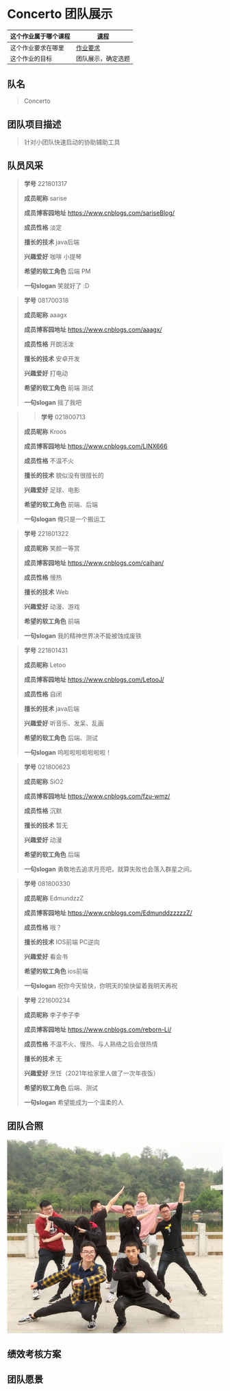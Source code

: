 # Concerto 团队展示
|这个作业属于哪个课程|[课程](https://edu.cnblogs.com/campus/fzu/2021SpringSoftwareEngineeringPractice)|
|---	|---	|
|这个作业要求在哪里|[作业要求]()|
|这个作业的目标|团队展示，确定选题|

## 队名
> Concerto
> 

## 团队项目描述
> 针对小团队快速启动的协助辅助工具
> 

## 队员风采
> **学号** 221801317
> 
> **成员昵称**  sarise
> 
> **成员博客园地址**  https://www.cnblogs.com/sariseBlog/
> 
> **成员性格**  淡定
> 
> **擅长的技术** java后端
> 
> **兴趣爱好**   咖啡 小提琴
> 
> **希望的软工角色** 后端 PM
> 
> **一句slogan**   笑就好了 :D

> **学号** 081700318
> 
> **成员昵称**  aaagx
> 
> **成员博客园地址**   https://www.cnblogs.com/aaagx/
> 
> **成员性格**  开朗活泼
> 
> **擅长的技术**  安卓开发 
> 
> **兴趣爱好**   打电动
> 
> **希望的软工角色** 前端 测试
> 
> **一句slogan**   摇了我吧

>> **学号** 021800713
> 
> **成员昵称**  Kroos
> 
> **成员博客园地址**  https://www.cnblogs.com/LINX666
> 
> **成员性格**  不温不火
> 
> **擅长的技术** 貌似没有很擅长的
> 
> **兴趣爱好**   足球、电影
> 
> **希望的软工角色** 前端、后端
> 
> **一句slogan**   俺只是一个搬运工

> **学号** 221801322
> 
> **成员昵称**  笑颜一等赏
> 
> **成员博客园地址**  https://www.cnblogs.com/caihan/
> 
> **成员性格**  慢热
> 
> **擅长的技术** Web
> 
> **兴趣爱好**   动漫、游戏
> 
> **希望的软工角色** 前端
> 
> **一句slogan**   我的精神世界决不能被蚀成废铁

> **学号** 221801431
> 
> **成员昵称**  Letoo
> 
> **成员博客园地址**  https://www.cnblogs.com/LetooJ/
> 
> **成员性格**  自闭
> 
> **擅长的技术** java后端
> 
> **兴趣爱好**   听音乐、发呆、乱画
> 
> **希望的软工角色** 后端、测试
> 
> **一句slogan**   呜啦啦啦啦啦啦啦！
> 


> **学号** 021800623
> 
> **成员昵称**  SiO2
> 
> **成员博客园地址**  https://www.cnblogs.com/fzu-wmz/
> 
> **成员性格**  沉默
> 
> **擅长的技术** 暂无
> 
> **兴趣爱好**   动漫
> 
> **希望的软工角色** 后端
> 
> **一句slogan**   勇敢地去追求月亮吧，就算失败也会落入群星之间。
> 


> **学号** 081800330
> 
> **成员昵称**  EdmundzzZ
> 
> **成员博客园地址**  https://www.cnblogs.com/EdmunddzzzzzZ/
> 
> **成员性格**  哦？
> 
> **擅长的技术** IOS前端 PC逆向
> 
> **兴趣爱好**   看会书
> 
> **希望的软工角色** ios前端
> 
> **一句slogan**  祝你今天愉快，你明天的愉快留着我明天再祝
> 


> **学号** 221600234
> 
> **成员昵称**  李子李子李
> 
> **成员博客园地址**  https://www.cnblogs.com/reborn-Li/
> 
> **成员性格**  不温不火、慢热、与人熟络之后会很热情
> 
> **擅长的技术** 无
> 
> **兴趣爱好**   烹饪（2021年给家里人做了一次年夜饭）
> 
> **希望的软工角色** 后端、测试
> 
> **一句slogan**   希望能成为一个温柔的人
> 

## 团队合照
![团队合照](pic.jpg)

## 绩效考核方案
## 团队愿景